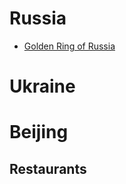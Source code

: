 # Russia
- [Golden Ring of Russia](https://rusmania.com/golden-ring)

# Ukraine





# Beijing
## Restaurants
